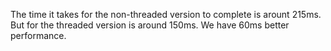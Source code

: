 The time it takes for the non-threaded version to complete is arount 215ms. But for the threaded version is around 150ms. We have 60ms better performance.
